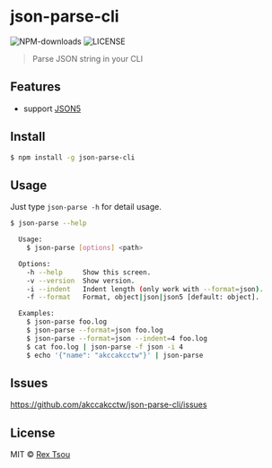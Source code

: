 # json-parse-cli

![NPM-downloads](https://img.shields.io/npm/dt/json-parse-cli.svg)
![LICENSE](https://img.shields.io/github/license/akccakcctw/json-parse-cli.svg)

> Parse JSON string in your CLI

## Features

- support [JSON5](https://github.com/json5/json5)

## Install

```sh
$ npm install -g json-parse-cli
```

## Usage

Just type `json-parse -h` for detail usage.

```sh
$ json-parse --help

  Usage:
    $ json-parse [options] <path>

  Options:
    -h --help     Show this screen.
    -v --version  Show version.
    -i --indent   Indent length (only work with --format=json).
    -f --format   Format, object|json|json5 [default: object].

  Examples:
    $ json-parse foo.log
    $ json-parse --format=json foo.log
    $ json-parse --format=json --indent=4 foo.log
    $ cat foo.log | json-parse -f json -i 4
    $ echo '{"name": "akccakcctw"}' | json-parse
```

## Issues

<https://github.com/akccakcctw/json-parse-cli/issues>

## License

MIT © [Rex Tsou](https://github.com/akccakcctw)
